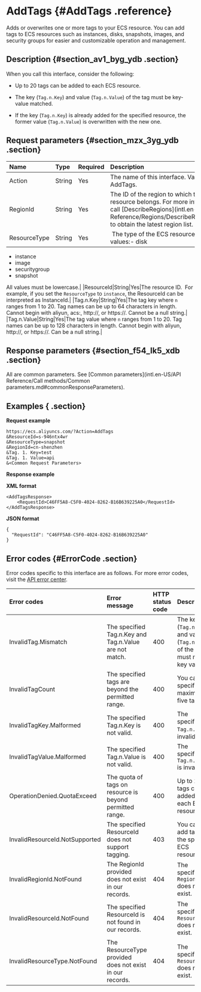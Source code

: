 # AddTags {#AddTags .reference}

Adds or overwrites one or more tags to your ECS resource. You can add tags to ECS resources such as instances, disks, snapshots, images, and security groups for easier and customizable operation and management.

## Description {#section_av1_byg_ydb .section}

When you call this interface, consider the following:

-   Up to 20 tags can be added to each ECS resource.
-   The key \(`Tag.n.Key`\) and value \(`Tag.n.Value`\) of the tag must be key-value matched.

-   If the key \(`Tag.n.Key`\) is already added for the specified resource, the former value \(`Tag.n.Value`\) is overwritten with the new one.


## Request parameters {#section_mzx_3yg_ydb .section}

|Name|Type|Required|Description|
|:---|:---|:-------|:----------|
|Action|String|Yes|The name of this interface. Value: AddTags.|
|RegionId|String|Yes|The ID of the region to which the ECS resource belongs. For more information, call [DescribeRegions](intl.en-US/API Reference/Regions/DescribeRegions.md#) to obtain the latest region list.|
|ResourceType|String|Yes| The type of the ECS resource. Optional values:-   disk
-   instance
-   image
-   securitygroup
-   snapshot

All values must be lowercase.|
|ResourceId|String|Yes|The resource ID.  For example, if you set the `ResourceType` to `instance`, the ResourceId can be interpreted as InstanceId.|
|Tag.n.Key|String|Yes|The tag key where `n` ranges from 1 to 20. Tag names can be up to 64 characters in length. Cannot begin with aliyun, acs:, http://, or https://. Cannot be a null string.|
|Tag.n.Value|String|Yes|The tag value where `n` ranges from 1 to 20. Tag names can be up to 128 characters in length. Cannot begin with aliyun, http://, or https://. Can be a null string.|

## Response parameters {#section_f54_lk5_xdb .section}

All are common parameters. See [Common parameters](intl.en-US/API Reference/Call methods/Common parameters.md#commonResponseParameters).

## Examples { .section}

**Request example** 

```
https://ecs.aliyuncs.com/?Action=AddTags
&ResourceId=s-946ntx4wr
&ResourceType=snapshot
&RegionId=cn-shenzhen
&Tag. 1. Key=test
&Tag. 1. Value=api
&<Common Request Parameters>
```

**Response example** 

**XML format** 

```
<AddTagsResponse>
    <RequestId>C46FF5A8-C5F0-4024-8262-B16B639225A0</RequestId>
</AddTagsResponse>
```

 **JSON format** 

```
{
  "RequestId": "C46FF5A8-C5F0-4024-8262-B16B639225A0"
}
```

## Error codes {#ErrorCode .section}

Error codes specific to this interface are as follows. For more error codes, visit the [API error center](https://error-center.alibabacloud.com/status/product/Ecs).

|Error codes|Error message|HTTP status code|Description|
|:----------|:------------|:---------------|:----------|
|InvalidTag.Mismatch|The specified Tag.n.Key and Tag.n.Value are not match.|400|The key \(`Tag.n.Key`\) and value \(`Tag.n.Value`\) of the tag must match key values.|
|InvalidTagCount|The specified tags are beyond the permitted range.|400|You can specify a maximum of five tags.|
|InvalidTagKey.Malformed|The specified Tag.n.Key is not valid.|400|The specified `Tag.n.Key` is invalid.|
|InvalidTagValue.Malformed|The specified Tag.n.Value is not valid.|400|The specified `Tag.n.Value` is invalid.|
|OperationDenied.QuotaExceed|The quota of tags on resource is beyond permitted range.|400|Up to 20 tags can be added to each ECS resource.|
|InvalidResourceId.NotSupported|The specified ResourceId does not support tagging.|403|You cannot add tags to the specified ECS resource.|
|InvalidRegionId.NotFound|The RegionId provided does not exist in our records.|404|The specified `RegionId` does not exist.|
|InvalidResourceId.NotFound|The specified ResourceId is not found in our records.|404|The specified `ResourceId` does not exist.|
|InvalidResourceType.NotFound|The ResourceType provided does not exist in our records.|404|The specified `ResourceType` does not exist.|

